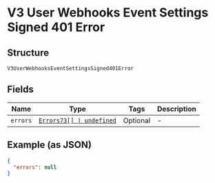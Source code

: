 
# V3 User Webhooks Event Settings Signed 401 Error

## Structure

`V3UserWebhooksEventSettingsSigned401Error`

## Fields

| Name | Type | Tags | Description |
|  --- | --- | --- | --- |
| `errors` | [`Errors73[] \| undefined`](../../doc/models/errors-73.md) | Optional | - |

## Example (as JSON)

```json
{
  "errors": null
}
```

